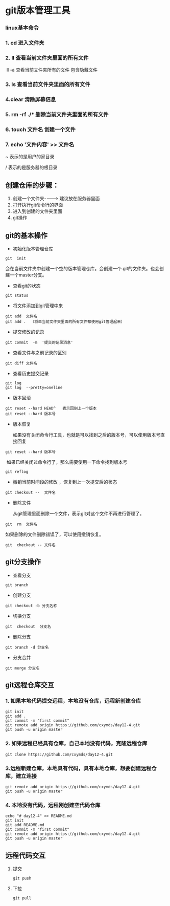 # git版本管理工具

### linux基本命令

### 1. cd 进入文件夹

### 2. ll 查看当前文件夹里面的所有文件

​	ll -a  查看当前文件夹所有的文件 包含隐藏文件

### 3. ls 查看当前文件夹里面的所有文件

### 4.clear 清除屏幕信息

### 5. rm  -rf  ./*  删除当前文件夹里面的所有文件

### 6. touch 文件名  创建一个文件

### 7. echo '文件内容' >> 文件名





~ 表示的是用户的家目录

/ 表示的是服务器的根目录







## 创建仓库的步骤：

1. 创建一个文件夹----> 建议放在服务器里面
2. 打开执行git命令行的界面
3. 进入到创建的文件夹里面
4. git操作



## git的基本操作

+ 初始化版本管理仓库

```
git  init   
```

会在当前文件夹中创建一个空的版本管理仓库。会创建一个.git的文件夹。也会创建一个master分支。

+ 查看git的状态

```
git status 
```

+ 将文件添加到git管理中来

```
git add  文件名
git add .  （将单当前文件夹里面的所有文件都使用git管理起来）
```

+ 提交修改的记录

```
git commit  -m  '提交的记录消息'
```

+ 查看文件与之前记录的区别

```
git diff 文件名
```

+ 查看历史提交记录

```
git log
git log  --pretty=oneline
```

+ 版本回滚

```
git reset --hard HEAD^   表示回到上一个版本
git reset --hard 版本号
```

+ 版本恢复

  如果没有关闭命令行工具，也就是可以找到之后的版本号，可以使用版本号直接回复

```
git reset --hard 版本号
```

​        如果已经关闭过命令行了，那么需要使用一下命令找到版本号

```
git reflog
```

+ 撤销当前时间段的修改 ，恢复到上一次提交后的状态

```
git checkout --  文件名
```

+ 删除文件

  从git管理里面删除一个文件，表示git对这个文件不再进行管理了。

```
git  rm  文件名
```

如果删除的文件删除错误了，可以使用撤销恢复。

```
git  checkout -- 文件名
```





## git分支操作

+ 查看分支

```
git branch
```

+ 创建分支

```
git checkout -b 分支名称
```

+ 切换分支

```
git  checkout  分支名
```

+ 删除分支

```
git branch -d 分支名
```

+ 分支合并

```
git merge 分支名
```



## git远程仓库交互

### 1. 如果本地代码提交远程，本地没有仓库，远程新创建仓库

```
git init
git add . 
git commit -m "first commit"
git remote add origin https://github.com/cxymds/day12-4.git
git push -u origin master
```

### 2. 如果远程已经具有仓库，自己本地没有代码，克隆远程仓库

```
git clone https://github.com/cxymds/day12-4.git
```

### 3.远程新建仓库，本地具有代码，具有本地仓库，想要创建远程仓库，建立连接

```
git remote add origin https://github.com/cxymds/day12-4.git
git push -u origin master
```

### 4. 本地没有代码，远程刚创建空代码仓库

```
echo "# day12-4" >> README.md
git init
git add README.md
git commit -m "first commit"
git remote add origin https://github.com/cxymds/day12-4.git
git push -u origin master
```



## 远程代码交互

1. 提交

   ```
   git push
   ```

2. 下拉

   ```
   git pull
   ```



